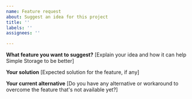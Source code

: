 ```yaml
---
name: Feature request
about: Suggest an idea for this project
title: ''
labels: ''
assignees: ''

---
```


**What feature you want to suggest?**
[Explain your idea and how it can help Simple Storage to be better]

**Your solution**
[Expected solution for the feature, if any]

**Your current alternative**
[Do you have any alternative or workaround to overcome the feature that's not available yet?]
